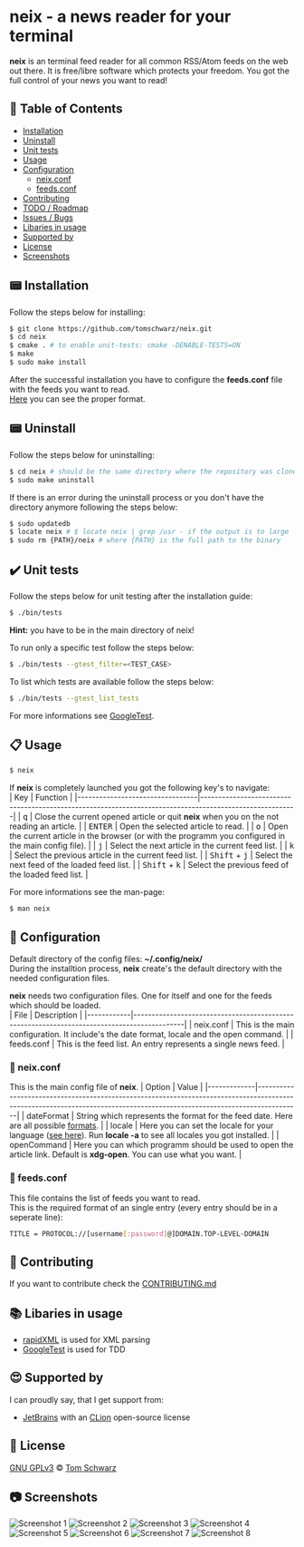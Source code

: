 # neix - a news reader for your terminal
**neix** is an terminal feed reader for all common RSS/Atom feeds on the web out there.
It is free/libre software which protects your freedom. You got the full control of your news you want to read!  

## :page_facing_up: Table of Contents
- [Installation](#pager-installation)
- [Uninstall](#pager-uninstall)
- [Unit tests](#heavy_check_mark-unit-tests)
- [Usage](#clipboard-usage)
- [Configuration](#wrench-configuration)
	- [neix.conf](#nut_and_bolt-neixconf)
	- [feeds.conf](#nut_and_bolt-feedsconf)
- [Contributing](#memo-contributing)
- [TODO / Roadmap](https://github.com/tomschwarz/neix/blob/master/TODO.md)
- [Issues / Bugs](https://github.com/tomschwarz/neix/issues)
- [Libaries in usage](#books-libaries-in-usage)
- [Supported by](#heart_eyes-supported-by)
- [License](#scroll-license)
- [Screenshots](#camera-screenshots)

## :pager: Installation
Follow the steps below for installing:  
```bash
$ git clone https://github.com/tomschwarz/neix.git  
$ cd neix  
$ cmake . # to enable unit-tests: cmake -DENABLE-TESTS=ON  
$ make  
$ sudo make install
```
After the successful installation you have to configure the **feeds.conf** file with the feeds you want to read.  
[Here](#nut_and_bolt-feedsconf) you can see the proper format.


## :pager: Uninstall
Follow the steps below for uninstalling:  
```bash
$ cd neix # should be the same directory where the repository was cloned into  
$ sudo make uninstall
```

If there is an error during the uninstall process or you don't have the directory anymore following the steps below:  
```bash
$ sudo updatedb  
$ locate neix # $ locate neix | grep /usr - if the output is to large  
$ sudo rm {PATH}/neix # where {PATH} is the full path to the binary  
```

## :heavy_check_mark: Unit tests
Follow the steps below for unit testing after the installation guide:  
```bash
$ ./bin/tests    
```
**Hint:** you have to be in the main directory of neix! 

To run only a specific test follow the steps below:  
```bash
$ ./bin/tests --gtest_filter=<TEST_CASE>
```

To list which tests are available follow the steps below:
```bash
$ ./bin/tests --gtest_list_tests
```

For more informations see [GoogleTest](https://github.com/google/googletest).

## :clipboard: Usage
```bash
$ neix
```
If **neix** is completely launched you got the following key's to navigate:  
| Key                             | Function                                                                                               | 
|---------------------------------|--------------------------------------------------------------------------------------------------------|
| <kbd>q</kbd>                    | Close the current opened article or quit **neix** when you on the not reading an article.              | 
| <kbd>ENTER</kbd>                | Open the selected article to read.                                                                     | 
| <kbd>o</kbd>                    | Open the current article in the browser (or with the programm you configured in the main config file). | 
| <kbd>j</kbd>                    | Select the next article in the current feed list.                                                      | 
| <kbd>k</kbd>                    | Select the previous article in the current feed list.                                                  | 
| <kbd>Shift</kbd> + <kbd>j</kbd> | Select the next feed of the loaded feed list.                                                          | 
| <kbd>Shift</kbd> + <kbd>k</kbd> | Select the previous feed of the loaded feed list.                                                      |

For more informations see the man-page:  
```bash
$ man neix
```

## :wrench: Configuration
Default directory of the config files: **~/.config/neix/**   
During the installtion process, **neix** create's the default directory with the needed configuration files.  

**neix** needs two configuration files. One for itself and one for the feeds which should be loaded.  
| File       | Description                                                                                |
|------------|--------------------------------------------------------------------------------------------|
| neix.conf  | This is the main configuration. It include's the date format, locale and the open command. |
| feeds.conf | This is the feed list. An entry represents a single news feed.                             |

### :nut_and_bolt: neix.conf
This is the main config file of **neix**.
| Option      | Value                                                                                                                                                                  |
|-------------|------------------------------------------------------------------------------------------------------------------------------------------------------------------------|
| dateFormat  | String which represents the format for the feed date. Here are all possible [formats](http://www.cplusplus.com/reference/iomanip/put_time/).                           |
| locale      | Here you can set the locale for your language ([see here](http://cplusplus.com/reference/clocale/setlocale/)). Run **locale -a** to see all locales you got installed. |
| openCommand | Here you can which programm should be used to open the article link. Default is **xdg-open**. You can use what you want.                                               |

### :nut_and_bolt: feeds.conf
This file contains the list of feeds you want to read.  
This is the required format of an single entry (every entry should be in a seperate line):  
```bash
TITLE = PROTOCOL://[username[:password]@]DOMAIN.TOP-LEVEL-DOMAIN   
```

## :memo: Contributing
If you want to contribute check the [CONTRIBUTING.md](https://github.com/tomschwarz/neix/blob/master/.github/CONTRIBUTING.md)

## :books: Libaries in usage
- [rapidXML](http://rapidxml.sourceforge.net/) is used for XML parsing
- [GoogleTest](https://github.com/google/googletest) is used for TDD

## :heart_eyes: Supported by  
I can proudly say, that I get support from:  

- [JetBrains](https://www.jetbrains.com/) with an [CLion](https://www.jetbrains.com/clion/) open-source license

## :scroll: License
[GNU GPLv3](https://choosealicense.com/licenses/gpl-3.0/) © [Tom Schwarz](https://github.com/tomschwarz)

## :camera: Screenshots
![Screenshot 1](screenshots/screenshot-1.png)
![Screenshot 2](screenshots/screenshot-2.png)
![Screenshot 3](screenshots/screenshot-3.png)
![Screenshot 4](screenshots/screenshot-4.png)
![Screenshot 5](screenshots/screenshot-5.png)
![Screenshot 6](screenshots/screenshot-6.png)
![Screenshot 7](screenshots/screenshot-7.png)
![Screenshot 8](screenshots/screenshot-8.png)
